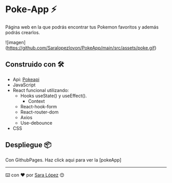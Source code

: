 # Poke-App ⚡
Página web en la que podrás encontrar tus Pokemon favoritos y además podrás crearlos.

![imagen] (https://github.com/Saralopezlovon/PokeApp/main/src/assets/poke.gif)

## Construido con 🛠️
* Api: [Pokeapi](https://pokeapi.co/)
* JavaScript
* React funcional utilizando:
	- Hooks useState() y useEffect().
        - Context
	- React-hook-form
	- React-router-dom
	- Axios
	- Use-debounce
* CSS

## Despliegue 📦
Con GithubPages. Haz click aqui para ver la [pokeApp] 

---
⌨️ con ❤️ por [Sara López](https://github.com/Saralopezlovon) 😊
